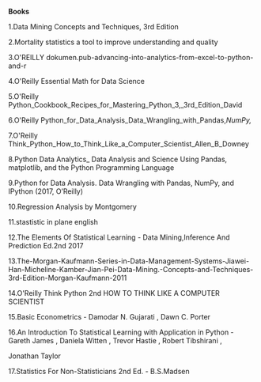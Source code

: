 **Books**

1.Data Mining Concepts and Techniques, 3rd Edition

2.Mortality statistics a tool to improve understanding and quality

3.O'REILLY dokumen.pub-advancing-into-analytics-from-excel-to-python-and-r

4.O'Reilly Essential Math for Data Science

5.O'Reilly Python_Cookbook_Recipes_for_Mastering_Python_3,_3rd_Edition_David

6.O'Reilly Python_for_Data_Analysis_Data_Wrangling_with_Pandas,_NumPy,_

7.O'Reilly Think_Python_How_to_Think_Like_a_Computer_Scientist_Allen_B_Downey

8.Python Data Analytics_ Data Analysis and Science Using Pandas, matplotlib, and the Python Programming Language

9.Python for Data Analysis. Data Wrangling with Pandas, NumPy, and IPython (2017, O’Reilly)

10.Regression Analysis by Montgomery

11.stastistic in plane english

12.The Elements Of Statistical Learning - Data Mining,Inference And Prediction Ed.2nd 2017

13.The-Morgan-Kaufmann-Series-in-Data-Management-Systems-Jiawei-Han-Micheline-Kamber-Jian-Pei-Data-Mining.-Concepts-and-Techniques-3rd-Edition-Morgan-Kaufmann-2011

14.O'Reilly Think Python 2nd HOW TO THINK LIKE A COMPUTER SCIENTIST

15.Basic Econometrics - Damodar N. Gujarati , Dawn C. Porter

16.An Introduction To Statistical Learning with Application in Python -  Gareth James , Daniela Witten , Trevor Hastie , Robert Tibshirani , 
  
  Jonathan Taylor

17.Statistics For Non-Statisticians 2nd Ed. - B.S.Madsen

